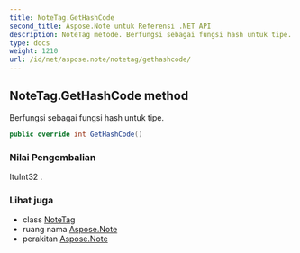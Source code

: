 ```yaml
---
title: NoteTag.GetHashCode
second_title: Aspose.Note untuk Referensi .NET API
description: NoteTag metode. Berfungsi sebagai fungsi hash untuk tipe.
type: docs
weight: 1210
url: /id/net/aspose.note/notetag/gethashcode/
---
```

## NoteTag.GetHashCode method

Berfungsi sebagai fungsi hash untuk tipe.

```csharp
public override int GetHashCode()
```

### Nilai Pengembalian

ItuInt32 .

### Lihat juga

* class [NoteTag](../)
* ruang nama [Aspose.Note](../../notetag/)
* perakitan [Aspose.Note](../../../)


